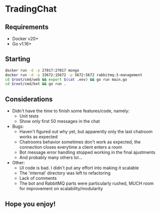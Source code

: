 # TradingChat

## Requirements

- Docker v20+
- Go v1.16+

## Starting

```bash
docker run -d -p 27017:27017 mongo
docker run -d -p 15672:15672 -p 5672:5672 rabbitmq:3-management
cd $root/cmd/web && export $(cat .env) && go run main.go
cd $root/cmd/bot && go run .

```

## Considerations

- Didn't have the time to finish some features/code, namely:
  - Unit tests
  - Show only first 50 messages in the chat
- Bugs:
  - Haven't figured out why yet, but apparently only the last chatroom works as expected
  - Chatrooms behavior sometimes don't work as expected, the connection closes everytime a client enters a room
  - Bot message error handling stopped working in the final ajustments
  - And probably many others lol...
- Other:
  - UI code is bad. I didn't put any effort into making it scalable
  - The 'internal' directory was left to refactoring
  - Lack of comments
  - The bot and RabbitMQ parts were particularly rushed, MUCH room for improvement on scalability/modularity

## Hope you enjoy!
